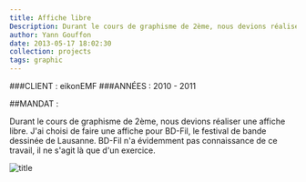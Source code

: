 ```yaml
---
title: Affiche libre
Description: Durant le cours de graphisme de 2ème, nous devions réaliser une affiche libre.
author: Yann Gouffon
date: 2013-05-17 18:02:30
collection: projects
tags: graphic
---
```


###CLIENT : eikonEMF
###ANNÉES : 2010 - 2011

##MANDAT :

Durant le cours de graphisme de 2ème, nous devions réaliser une affiche libre. J'ai choisi de faire une affiche pour BD-Fil, le festival de bande dessinée de Lausanne. BD-Fil n'a évidemment pas connaissance de ce travail, il ne s'agit là que d'un exercice. 

![title](http://staging.yago.io/content/images/bdfil.jpg.jpg)

